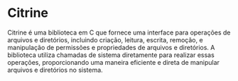 # Citrine
Citrine é uma biblioteca em C que fornece uma interface para operações de arquivos e diretórios, incluindo criação, leitura, escrita, remoção, e manipulação de permissões e propriedades de arquivos e diretórios. A biblioteca utiliza chamadas de sistema diretamente para realizar essas operações, proporcionando uma maneira eficiente e direta de manipular arquivos e diretórios no sistema.